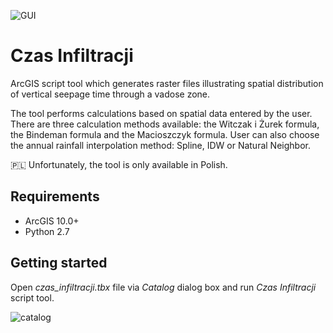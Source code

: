 ![GUI](https://user-images.githubusercontent.com/33831675/78680013-3c261d80-78eb-11ea-9e65-4adef21739ba.png)

# Czas Infiltracji

ArcGIS script tool which generates raster files illustrating spatial distribution of vertical seepage time through a vadose zone.

The tool performs calculations based on spatial data entered by the user. There are three calculation methods available: the Witczak i Żurek formula, the Bindeman formula and the Macioszczyk formula. User can also choose the annual rainfall interpolation method: Spline, IDW or Natural Neighbor.

🇵🇱 Unfortunately, the tool is only available in Polish.

## Requirements

* ArcGIS 10.0+
* Python 2.7

## Getting started

Open *czas_infiltracji.tbx* file via *Catalog* dialog box and run *Czas Infiltracji* script tool.

![catalog](https://user-images.githubusercontent.com/33831675/78680067-4fd18400-78eb-11ea-9f1f-1465c92fa3ad.png)
